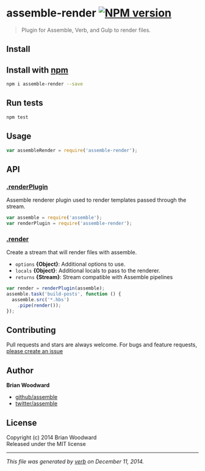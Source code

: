 # assemble-render [![NPM version](https://badge.fury.io/js/assemble-render.svg)](http://badge.fury.io/js/assemble-render)

> Plugin for Assemble, Verb, and Gulp to render files.

## Install
## Install with [npm](npmjs.org)

```bash
npm i assemble-render --save
```

## Run tests

```bash
npm test
```

## Usage

```js
var assembleRender = require('assemble-render');
```

## API
### [.renderPlugin](index.js#L31)

Assemble renderer plugin used to render templates passed through the stream.

```js
var assemble = require('assemble');
var renderPlugin = require('assemble-render');
```

### [.render](index.js#L51)

Create a stream that will render files with assemble.

* `options` **{Object}**: Additional options to use.    
* `locals` **{Object}**: Additional locals to pass to the renderer.    
* `returns` **{Stream}**: Stream compatible with Assemble pipelines  

```js
var render = renderPlugin(assemble);
assemble.task('build-posts', function () {
  assemble.src('*.hbs')
    .pipe(render());
});
```


## Contributing
Pull requests and stars are always welcome. For bugs and feature requests, [please create an issue](https://github.com/assemble/assemble-render/issues)

## Author

**Brian Woodward**
 
+ [github/assemble](https://github.com/assemble)
+ [twitter/assemble](http://twitter.com/assemble) 

## License
Copyright (c) 2014 Brian Woodward  
Released under the MIT license

***

_This file was generated by [verb](https://github.com/assemble/verb) on December 11, 2014._